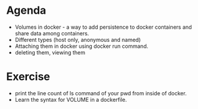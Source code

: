 # Agenda

- Volumes in docker - a way to add persistence to docker containers and share data among containers.
- Different types (host only, anonymous and named)
- Attaching them in docker using docker run command.
- deleting them, viewing them

# Exercise

- print the line count of ls command of your pwd from inside of docker.
- Learn the syntax for VOLUME in a dockerfile.
